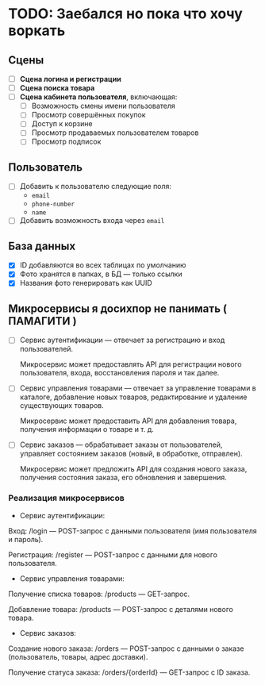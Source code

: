 # TODO: Заебался но пока что хочу воркать

## Сцены

- [ ] **Сцена логина и регистрации**
- [ ] **Сцена поиска товара**
- [ ] **Сцена кабинета пользователя**, включающая:
  - [ ] Возможность смены имени пользователя
  - [ ] Просмотр совершённых покупок
  - [ ] Доступ к корзине
  - [ ] Просмотр продаваемых пользователем товаров
  - [ ] Просмотр подписок

## Пользователь

- [ ] Добавить к пользователю следующие поля:
  - `email`
  - `phone-number`
  - `name`
- [ ] Добавить возможность входа через `email`

## База данных

- [x] ID добавляются во всех таблицах по умолчанию
- [x] Фото хранятся в папках, в БД — только ссылки
- [x] Названия фото генерировать как UUID

## Микросервисы я досихпор не панимать ( ПАМАГИТИ ) 

- [ ] Сервис аутентификации — отвечает за регистрацию и вход пользователей.

  Микросервис может предоставлять API для регистрации нового пользователя, входа, восстановления пароля и так далее.

- [ ] Сервис управления товарами — отвечает за управление товарами в каталоге, добавление новых товаров, редактирование и удаление существующих товаров.

  Микросервис может предоставить API для добавления товара, получения информации о товаре и т. д.

- [ ] Сервис заказов — обрабатывает заказы от пользователей, управляет состоянием заказов (новый, в обработке, отправлен).

  Микросервис может предложить API для создания нового заказа, получения состояния заказа, его обновления и завершения.

### Реализация микросервисов
- Сервис аутентификации:

Вход: /login — POST-запрос с данными пользователя (имя пользователя и пароль).

Регистрация: /register — POST-запрос с данными для нового пользователя.

- Сервис управления товарами:

Получение списка товаров: /products — GET-запрос.

Добавление товара: /products — POST-запрос с деталями нового товара.

- Сервис заказов:

Создание нового заказа: /orders — POST-запрос с данными о заказе (пользователь, товары, адрес доставки).

Получение статуса заказа: /orders/{orderId} — GET-запрос с ID заказа.
